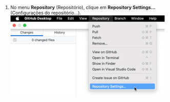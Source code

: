 1. No menu **Repository** (Repositório), clique em **Repository Settings...** (Configurações do repositório...). ![Opção de menu Repository Settings (Configurações do repositório)](/assets/images/help/desktop/repository-settings-mac.png)
